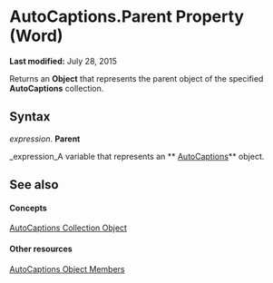 
# AutoCaptions.Parent Property (Word)

 **Last modified:** July 28, 2015

Returns an  **Object** that represents the parent object of the specified **AutoCaptions** collection.

## Syntax

 _expression_. **Parent**

 _expression_A variable that represents an  ** [AutoCaptions](da4bd001-8f4c-28c9-4f46-a5a6499000a8.md)** object.


## See also


#### Concepts


 [AutoCaptions Collection Object](da4bd001-8f4c-28c9-4f46-a5a6499000a8.md)
#### Other resources


 [AutoCaptions Object Members](cff144e8-cb63-f4aa-06d6-307fcb3f5113.md)
